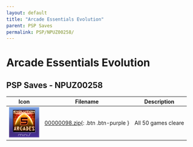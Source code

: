 ```yaml
---
layout: default
title: "Arcade Essentials Evolution"
parent: PSP Saves
permalink: PSP/NPUZ00258/
---
```

# Arcade Essentials Evolution

## PSP Saves - NPUZ00258

| Icon | Filename | Description |
|------|----------|-------------|
| ![Arcade Essentials Evolution](ICON0.PNG) | [00000098.zip](00000098.zip){: .btn .btn-purple } | All 50 games cleare |
